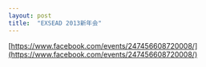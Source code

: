 ```yaml
---
layout: post
title:  "EXSEAD 2013新年会"
---
```

[https://www.facebook.com/events/247456608720008/](https://www.facebook.com/events/247456608720008/)
